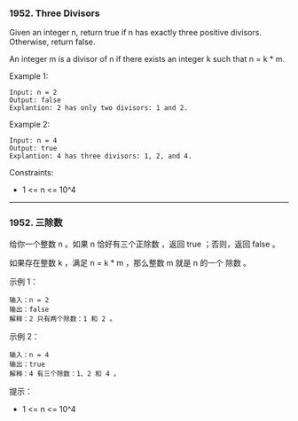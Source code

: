 ### 1952. Three Divisors
Given an integer n, return true if n has exactly three positive divisors. Otherwise, return false.

An integer m is a divisor of n if there exists an integer k such that n = k * m.



Example 1:

	Input: n = 2
	Output: false
	Explantion: 2 has only two divisors: 1 and 2.

Example 2:

	Input: n = 4
	Output: true
	Explantion: 4 has three divisors: 1, 2, and 4.



Constraints:

* 1 <= n <= 10^4

----

### 1952. 三除数
给你一个整数 n 。如果 n 恰好有三个正除数 ，返回 true ；否则，返回 false 。

如果存在整数 k ，满足 n = k * m ，那么整数 m 就是 n 的一个 除数 。



示例 1：

	输入：n = 2
	输出：false
	解释：2 只有两个除数：1 和 2 。

示例 2：

	输入：n = 4
	输出：true
	解释：4 有三个除数：1、2 和 4 。



提示：

* 1 <= n <= 10^4

